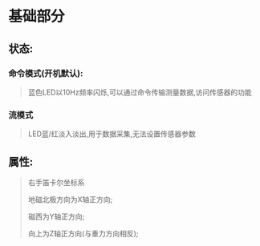 # 基础部分 <br/>

## 状态: <br/>
### 命令模式(开机默认):<br/>
> 蓝色LED以10Hz频率闪烁,可以通过命令传输测量数据,访问传感器的功能 <BR/>

### 流模式 <br/>
> LED蓝/红淡入淡出,用于数据采集,无法设置传感器参数 <br/>

## 属性: <br/>
> 右手笛卡尔坐标系<br/>
>
> 地磁北极方向为X轴正方向;<br/>
>
> 磁西为Y轴正方向;<br/>
>
> 向上为Z轴正方向(与重力方向相反);<br/>
>
> 